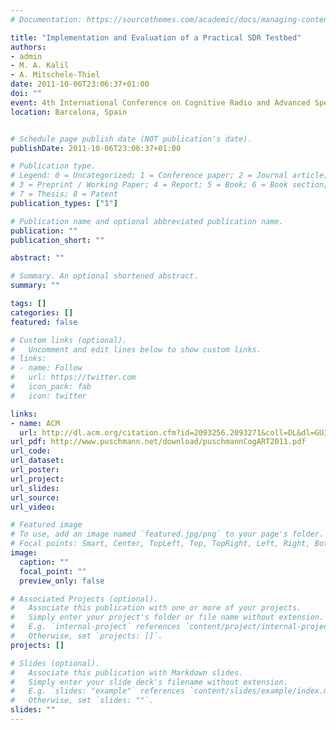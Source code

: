 ```yaml
---
# Documentation: https://sourcethemes.com/academic/docs/managing-content/

title: "Implementation and Evaluation of a Practical SDR Testbed"
authors:
- admin
- M. A. Kalil
- A. Mitschele-Thiel
date: 2011-10-06T23:06:37+01:00
doi: ""
event: 4th International Conference on Cognitive Radio and Advanced Spectrum Management (CogART)
location: Barcelona, Spain


# Schedule page publish date (NOT publication's date).
publishDate: 2011-10-06T23:06:37+01:00

# Publication type.
# Legend: 0 = Uncategorized; 1 = Conference paper; 2 = Journal article;
# 3 = Preprint / Working Paper; 4 = Report; 5 = Book; 6 = Book section;
# 7 = Thesis; 8 = Patent
publication_types: ["1"]

# Publication name and optional abbreviated publication name.
publication: ""
publication_short: ""

abstract: ""  

# Summary. An optional shortened abstract.
summary: ""

tags: []
categories: []
featured: false

# Custom links (optional).
#   Uncomment and edit lines below to show custom links.
# links:
# - name: Follow
#   url: https://twitter.com
#   icon_pack: fab
#   icon: twitter

links:
- name: ACM
  url: http://dl.acm.org/citation.cfm?id=2093256.2093271&coll=DL&dl=GUIDE&CFID=64053849&CFTOKEN=51546857
url_pdf: http://www.puschmann.net/download/puschmannCogART2011.pdf
url_code:
url_dataset:
url_poster:
url_project:
url_slides:
url_source:
url_video:

# Featured image
# To use, add an image named `featured.jpg/png` to your page's folder. 
# Focal points: Smart, Center, TopLeft, Top, TopRight, Left, Right, BottomLeft, Bottom, BottomRight.
image:
  caption: ""
  focal_point: ""
  preview_only: false

# Associated Projects (optional).
#   Associate this publication with one or more of your projects.
#   Simply enter your project's folder or file name without extension.
#   E.g. `internal-project` references `content/project/internal-project/index.md`.
#   Otherwise, set `projects: []`.
projects: []

# Slides (optional).
#   Associate this publication with Markdown slides.
#   Simply enter your slide deck's filename without extension.
#   E.g. `slides: "example"` references `content/slides/example/index.md`.
#   Otherwise, set `slides: ""`.
slides: ""
---
```

